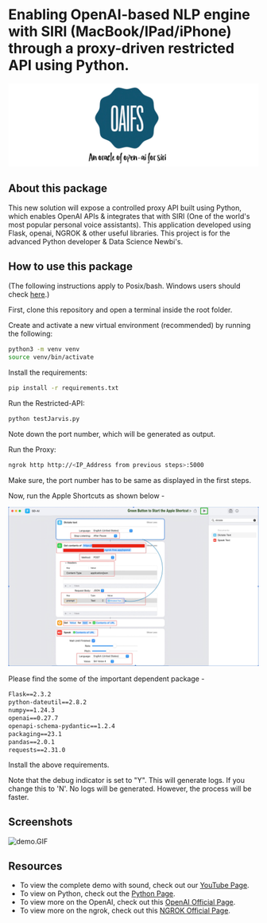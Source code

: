 # Enabling OpenAI-based NLP engine with SIRI (MacBook/IPad/iPhone) through a proxy-driven restricted API using Python.

![Logos.jpeg](Logos.jpeg)

## About this package

This new solution will expose a controlled proxy API built using Python, which enables OpenAI APIs & integrates that with SIRI (One of the world's most popular personal voice assistants). This application developed using Flask, openai, NGROK & other useful libraries. This project is for the advanced Python developer & Data Science Newbi's.


## How to use this package

(The following instructions apply to Posix/bash. Windows users should check
[here](https://docs.python.org/3/library/venv.html).)

First, clone this repository and open a terminal inside the root folder.

Create and activate a new virtual environment (recommended) by running
the following:

```bash
python3 -m venv venv
source venv/bin/activate
```

Install the requirements:

```bash
pip install -r requirements.txt
```

Run the Restricted-API:

```bash
python testJarvis.py
```

Note down the port number, which will be generated as output.

Run the Proxy:

```bash
ngrok http http://<IP_Address from previous steps>:5000
```

Make sure, the port number has to be same as displayed in the first steps.

Now, run the Apple Shortcuts as shown below -

![ShorcutsFin.jpg](ShorcutsFin.jpg)

Please find the some of the important dependent package -

```
Flask==2.3.2
python-dateutil==2.8.2
numpy==1.24.3
openai==0.27.7
openapi-schema-pydantic==1.2.4
packaging==23.1
pandas==2.0.1
requests==2.31.0

```

Install the above requirements.

Note that the debug indicator is set to "Y". This will generate logs. If you change this to 'N'. No logs will be generated. However, the process will be faster.

## Screenshots

![demo.GIF](demo.GIF)

## Resources

- To view the complete demo with sound, check out our [YouTube Page](https://youtu.be/EBMDSOcik4Y).
- To view on Python, check out the [Python Page](https://docs.python.org/3/).
- To view more on the OpenAI, check out this [OpenAI Official Page](https://platform.openai.com/examples).
- To view more on the ngrok, check out this [NGROK Official Page](https://ngrok.com/docs).
